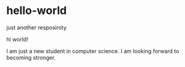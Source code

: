 # hello-world
just another resposiroty

hi world!

I am just a new student in computer science.
I am looking forward to becoming stronger.
